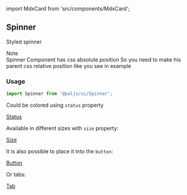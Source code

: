 import MdxCard from 'src/components/MdxCard';

<MdxCard>

## Spinner

Styled spinner

<div class="note note-info">
  <div class="note-title">Note</div>
  <div class="note-body">
    Spinner Component has css absolute position So you need to make his parent
    css relative position like you see in example
  </div>
</div>

### Usage

```jsx
import Spinner from '@paljs/ui/Spinner';
```

Could be colored using `status` property

[Status](demo://Status.tsx)

Available in different sizes with `size` property:

[Size](demo://Size.tsx)

It is also possible to place it into the `button`:

[Button](demo://Button.tsx)

Or tabs:

[Tab](demo://Tab.tsx)

</MdxCard>